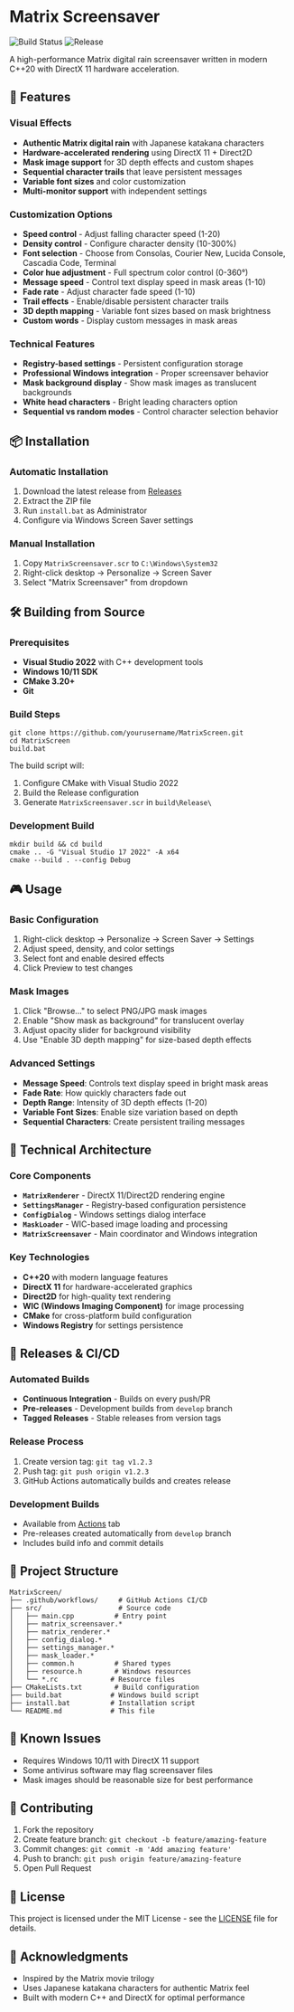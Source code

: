 # Matrix Screensaver

![Build Status](https://github.com/yourusername/MatrixScreen/workflows/Continuous%20Integration/badge.svg)
![Release](https://github.com/yourusername/MatrixScreen/workflows/Build%20and%20Release/badge.svg)

A high-performance Matrix digital rain screensaver written in modern C++20 with DirectX 11 hardware acceleration.

## 🚀 Features

### Visual Effects
- **Authentic Matrix digital rain** with Japanese katakana characters
- **Hardware-accelerated rendering** using DirectX 11 + Direct2D
- **Mask image support** for 3D depth effects and custom shapes
- **Sequential character trails** that leave persistent messages
- **Variable font sizes** and color customization
- **Multi-monitor support** with independent settings

### Customization Options
- **Speed control** - Adjust falling character speed (1-20)
- **Density control** - Configure character density (10-300%)
- **Font selection** - Choose from Consolas, Courier New, Lucida Console, Cascadia Code, Terminal
- **Color hue adjustment** - Full spectrum color control (0-360°)
- **Message speed** - Control text display speed in mask areas (1-10)
- **Fade rate** - Adjust character fade speed (1-10)
- **Trail effects** - Enable/disable persistent character trails
- **3D depth mapping** - Variable font sizes based on mask brightness
- **Custom words** - Display custom messages in mask areas

### Technical Features
- **Registry-based settings** - Persistent configuration storage
- **Professional Windows integration** - Proper screensaver behavior
- **Mask background display** - Show mask images as translucent backgrounds
- **White head characters** - Bright leading characters option
- **Sequential vs random modes** - Control character selection behavior

## 📦 Installation

### Automatic Installation
1. Download the latest release from [Releases](https://github.com/yourusername/MatrixScreen/releases)
2. Extract the ZIP file
3. Run `install.bat` as Administrator
4. Configure via Windows Screen Saver settings

### Manual Installation
1. Copy `MatrixScreensaver.scr` to `C:\Windows\System32`
2. Right-click desktop → Personalize → Screen Saver
3. Select "Matrix Screensaver" from dropdown

## 🛠️ Building from Source

### Prerequisites
- **Visual Studio 2022** with C++ development tools
- **Windows 10/11 SDK**
- **CMake 3.20+**
- **Git**

### Build Steps
```batch
git clone https://github.com/yourusername/MatrixScreen.git
cd MatrixScreen
build.bat
```

The build script will:
1. Configure CMake with Visual Studio 2022
2. Build the Release configuration
3. Generate `MatrixScreensaver.scr` in `build\Release\`

### Development Build
```batch
mkdir build && cd build
cmake .. -G "Visual Studio 17 2022" -A x64
cmake --build . --config Debug
```

## 🎮 Usage

### Basic Configuration
1. Right-click desktop → Personalize → Screen Saver → Settings
2. Adjust speed, density, and color settings
3. Select font and enable desired effects
4. Click Preview to test changes

### Mask Images
1. Click "Browse..." to select PNG/JPG mask images
2. Enable "Show mask as background" for translucent overlay
3. Adjust opacity slider for background visibility
4. Use "Enable 3D depth mapping" for size-based depth effects

### Advanced Settings
- **Message Speed**: Controls text display speed in bright mask areas
- **Fade Rate**: How quickly characters fade out
- **Depth Range**: Intensity of 3D depth effects (1-20)
- **Variable Font Sizes**: Enable size variation based on depth
- **Sequential Characters**: Create persistent trailing messages

## 🔧 Technical Architecture

### Core Components
- **`MatrixRenderer`** - DirectX 11/Direct2D rendering engine
- **`SettingsManager`** - Registry-based configuration persistence  
- **`ConfigDialog`** - Windows settings dialog interface
- **`MaskLoader`** - WIC-based image loading and processing
- **`MatrixScreensaver`** - Main coordinator and Windows integration

### Key Technologies
- **C++20** with modern language features
- **DirectX 11** for hardware-accelerated graphics
- **Direct2D** for high-quality text rendering
- **WIC (Windows Imaging Component)** for image processing
- **CMake** for cross-platform build configuration
- **Windows Registry** for settings persistence

## 🚀 Releases & CI/CD

### Automated Builds
- **Continuous Integration** - Builds on every push/PR
- **Pre-releases** - Development builds from `develop` branch
- **Tagged Releases** - Stable releases from version tags

### Release Process
1. Create version tag: `git tag v1.2.3`
2. Push tag: `git push origin v1.2.3`  
3. GitHub Actions automatically builds and creates release

### Development Builds
- Available from [Actions](https://github.com/yourusername/MatrixScreen/actions) tab
- Pre-releases created automatically from `develop` branch
- Includes build info and commit details

## 📂 Project Structure

```
MatrixScreen/
├── .github/workflows/     # GitHub Actions CI/CD
├── src/                   # Source code
│   ├── main.cpp          # Entry point
│   ├── matrix_screensaver.*
│   ├── matrix_renderer.*
│   ├── config_dialog.*
│   ├── settings_manager.*
│   ├── mask_loader.*
│   ├── common.h          # Shared types
│   ├── resource.h        # Windows resources
│   └── *.rc             # Resource files
├── CMakeLists.txt        # Build configuration
├── build.bat            # Windows build script
├── install.bat          # Installation script
└── README.md            # This file
```

## 🐛 Known Issues

- Requires Windows 10/11 with DirectX 11 support
- Some antivirus software may flag screensaver files
- Mask images should be reasonable size for best performance

## 🤝 Contributing

1. Fork the repository
2. Create feature branch: `git checkout -b feature/amazing-feature`
3. Commit changes: `git commit -m 'Add amazing feature'`
4. Push to branch: `git push origin feature/amazing-feature`
5. Open Pull Request

## 📄 License

This project is licensed under the MIT License - see the [LICENSE](LICENSE) file for details.

## 🙏 Acknowledgments

- Inspired by the Matrix movie trilogy
- Uses Japanese katakana characters for authentic Matrix feel
- Built with modern C++ and DirectX for optimal performance